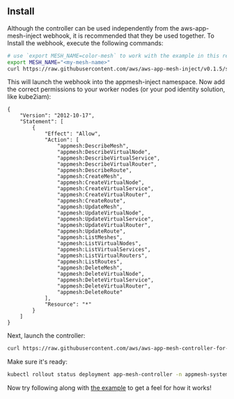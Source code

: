 ## Install

Although the controller can be used independently from the aws-app-mesh-inject webhook, it is recommended that they be used together.  To Install the webhook, execute the following commands:

```bash
# use `export MESH_NAME=color-mesh` to work with the example in this repository.
export MESH_NAME="<my-mesh-name>"
curl https://raw.githubusercontent.com/aws/aws-app-mesh-inject/v0.1.5/scripts/install.sh | bash
```

This will launch the webhook into the appmesh-inject namespace. Now add the correct permissions to your worker nodes (or your pod identity solution, like kube2iam):

    {
        "Version": "2012-10-17",
        "Statement": [
            {
                "Effect": "Allow",
                "Action": [
                    "appmesh:DescribeMesh",
                    "appmesh:DescribeVirtualNode",
                    "appmesh:DescribeVirtualService",
                    "appmesh:DescribeVirtualRouter",
                    "appmesh:DescribeRoute",
                    "appmesh:CreateMesh",
                    "appmesh:CreateVirtualNode",
                    "appmesh:CreateVirtualService",
                    "appmesh:CreateVirtualRouter",
                    "appmesh:CreateRoute",
                    "appmesh:UpdateMesh",
                    "appmesh:UpdateVirtualNode",
                    "appmesh:UpdateVirtualService",
                    "appmesh:UpdateVirtualRouter",
                    "appmesh:UpdateRoute",
                    "appmesh:ListMeshes",
                    "appmesh:ListVirtualNodes",
                    "appmesh:ListVirtualServices",
                    "appmesh:ListVirtualRouters",
                    "appmesh:ListRoutes",
                    "appmesh:DeleteMesh",
                    "appmesh:DeleteVirtualNode",
                    "appmesh:DeleteVirtualService",
                    "appmesh:DeleteVirtualRouter",
                    "appmesh:DeleteRoute"
                ],
                "Resource": "*"
            }
        ]
    }

Next, launch the controller:

```bash
curl https://raw.githubusercontent.com/aws/aws-app-mesh-controller-for-k8s/v0.1.1/deploy/all.yaml | kubectl apply -f -
```

Make sure it's ready:

```bash
kubectl rollout status deployment app-mesh-controller -n appmesh-system
```

Now try following along with [the example](example.md) to get a feel for how it works!
